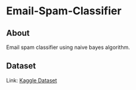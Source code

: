 # Email-Spam-Classifier


## About
 Email spam classifier using naive bayes algorithm.

## Dataset
Link: [Kaggle Dataset](https://www.kaggle.com/karthickveerakumar/spam-filter)
